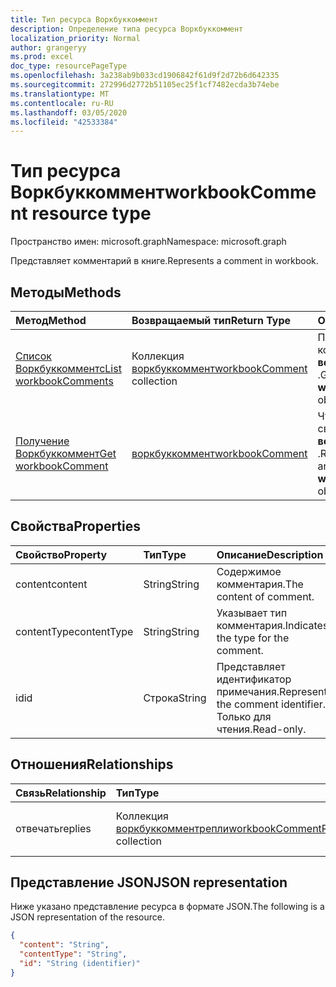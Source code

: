 ```yaml
---
title: Тип ресурса Воркбуккоммент
description: Определение типа ресурса Воркбуккоммент
localization_priority: Normal
author: grangeryy
ms.prod: excel
doc_type: resourcePageType
ms.openlocfilehash: 3a238ab9b033cd1906842f61d9f2d72b6d642335
ms.sourcegitcommit: 272996d2772b51105ec25f1cf7482ecda3b74ebe
ms.translationtype: MT
ms.contentlocale: ru-RU
ms.lasthandoff: 03/05/2020
ms.locfileid: "42533384"
---
```

# <a name="workbookcomment-resource-type"></a><span data-ttu-id="d9571-103">Тип ресурса Воркбуккоммент</span><span class="sxs-lookup"><span data-stu-id="d9571-103">workbookComment resource type</span></span>

<span data-ttu-id="d9571-104">Пространство имен: microsoft.graph</span><span class="sxs-lookup"><span data-stu-id="d9571-104">Namespace: microsoft.graph</span></span>

<span data-ttu-id="d9571-105">Представляет комментарий в книге.</span><span class="sxs-lookup"><span data-stu-id="d9571-105">Represents a comment in workbook.</span></span>

## <a name="methods"></a><span data-ttu-id="d9571-106">Методы</span><span class="sxs-lookup"><span data-stu-id="d9571-106">Methods</span></span>

| <span data-ttu-id="d9571-107">Метод</span><span class="sxs-lookup"><span data-stu-id="d9571-107">Method</span></span>       | <span data-ttu-id="d9571-108">Возвращаемый тип</span><span class="sxs-lookup"><span data-stu-id="d9571-108">Return Type</span></span> | <span data-ttu-id="d9571-109">Описание</span><span class="sxs-lookup"><span data-stu-id="d9571-109">Description</span></span> |
|:-------------|:------------|:------------|
| [<span data-ttu-id="d9571-110">Список Воркбуккомментс</span><span class="sxs-lookup"><span data-stu-id="d9571-110">List workbookComments</span></span>](../api/workbook-list-comments.md) | <span data-ttu-id="d9571-111">Коллекция [воркбуккоммент](workbookComment.md)</span><span class="sxs-lookup"><span data-stu-id="d9571-111">[workbookComment](workbookComment.md) collection</span></span> | <span data-ttu-id="d9571-112">Получение коллекции объектов **воркбуккоммент** .</span><span class="sxs-lookup"><span data-stu-id="d9571-112">Get a **workbookComment** object collection.</span></span> |
| [<span data-ttu-id="d9571-113">Получение Воркбуккоммент</span><span class="sxs-lookup"><span data-stu-id="d9571-113">Get workbookComment</span></span>](../api/workbookcomment-get.md) | [<span data-ttu-id="d9571-114">воркбуккоммент</span><span class="sxs-lookup"><span data-stu-id="d9571-114">workbookComment</span></span>](workbookcomment.md) | <span data-ttu-id="d9571-115">Чтение свойств и связей объекта **воркбуккоммент** .</span><span class="sxs-lookup"><span data-stu-id="d9571-115">Read the properties and relationships of a **workbookComment** object.</span></span> |

## <a name="properties"></a><span data-ttu-id="d9571-116">Свойства</span><span class="sxs-lookup"><span data-stu-id="d9571-116">Properties</span></span>

| <span data-ttu-id="d9571-117">Свойство</span><span class="sxs-lookup"><span data-stu-id="d9571-117">Property</span></span>     | <span data-ttu-id="d9571-118">Тип</span><span class="sxs-lookup"><span data-stu-id="d9571-118">Type</span></span>        | <span data-ttu-id="d9571-119">Описание</span><span class="sxs-lookup"><span data-stu-id="d9571-119">Description</span></span> |
|:-------------|:------------|:------------|
|<span data-ttu-id="d9571-120">content</span><span class="sxs-lookup"><span data-stu-id="d9571-120">content</span></span>|<span data-ttu-id="d9571-121">String</span><span class="sxs-lookup"><span data-stu-id="d9571-121">String</span></span>|<span data-ttu-id="d9571-122">Содержимое комментария.</span><span class="sxs-lookup"><span data-stu-id="d9571-122">The content of comment.</span></span>|
|<span data-ttu-id="d9571-123">contentType</span><span class="sxs-lookup"><span data-stu-id="d9571-123">contentType</span></span>|<span data-ttu-id="d9571-124">String</span><span class="sxs-lookup"><span data-stu-id="d9571-124">String</span></span>|<span data-ttu-id="d9571-125">Указывает тип комментария.</span><span class="sxs-lookup"><span data-stu-id="d9571-125">Indicates the type for the comment.</span></span>|
|<span data-ttu-id="d9571-126">id</span><span class="sxs-lookup"><span data-stu-id="d9571-126">id</span></span>|<span data-ttu-id="d9571-127">Строка</span><span class="sxs-lookup"><span data-stu-id="d9571-127">String</span></span>| <span data-ttu-id="d9571-128">Представляет идентификатор примечания.</span><span class="sxs-lookup"><span data-stu-id="d9571-128">Represents the comment identifier.</span></span> <span data-ttu-id="d9571-129">Только для чтения.</span><span class="sxs-lookup"><span data-stu-id="d9571-129">Read-only.</span></span>|

## <a name="relationships"></a><span data-ttu-id="d9571-130">Отношения</span><span class="sxs-lookup"><span data-stu-id="d9571-130">Relationships</span></span>

| <span data-ttu-id="d9571-131">Связь</span><span class="sxs-lookup"><span data-stu-id="d9571-131">Relationship</span></span> | <span data-ttu-id="d9571-132">Тип</span><span class="sxs-lookup"><span data-stu-id="d9571-132">Type</span></span>        | <span data-ttu-id="d9571-133">Описание</span><span class="sxs-lookup"><span data-stu-id="d9571-133">Description</span></span> |
|:-------------|:------------|:------------|
|<span data-ttu-id="d9571-134">отвечать</span><span class="sxs-lookup"><span data-stu-id="d9571-134">replies</span></span>|<span data-ttu-id="d9571-135">Коллекция [воркбуккомментрепли](workbookcommentreply.md)</span><span class="sxs-lookup"><span data-stu-id="d9571-135">[workbookCommentReply](workbookcommentreply.md) collection</span></span>| <span data-ttu-id="d9571-p102">Только для чтения. Допускается значение null.</span><span class="sxs-lookup"><span data-stu-id="d9571-p102">Read-only. Nullable.</span></span>|

## <a name="json-representation"></a><span data-ttu-id="d9571-138">Представление JSON</span><span class="sxs-lookup"><span data-stu-id="d9571-138">JSON representation</span></span>

<span data-ttu-id="d9571-139">Ниже указано представление ресурса в формате JSON.</span><span class="sxs-lookup"><span data-stu-id="d9571-139">The following is a JSON representation of the resource.</span></span>

<!-- {
  "blockType": "resource",
  "optionalProperties": [

  ],
  "@odata.type": "microsoft.graph.workbookComment",
  "baseType": "",
  "keyProperty": "id"
}-->

```json
{
  "content": "String",
  "contentType": "String",
  "id": "String (identifier)"
}
```

<!-- uuid: 16cd6b66-4b1a-43a1-adaf-3a886856ed98
2019-02-04 14:57:30 UTC -->
<!-- {
  "type": "#page.annotation",
  "description": "workbookComment resource",
  "keywords": "",
  "section": "documentation",
  "tocPath": ""
}-->
